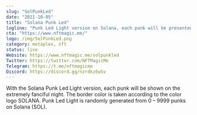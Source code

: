 ```yaml
---
slug: "SolPunkLed"
date: "2021-10-05"
title: "Solana Punk Led"
logline: "Punk Led Light version on Solana, each punk will be presented in a very fanciful night. There are 10,000 exclusive punks."
cta: "https://www.nftmagic.me/"
logo: /img/SolPunkLed.png
category: metaplex, nft
status: live
Website: https://www.nftmagic.me/solpunkled
Twitter: https://twitter.com/NFTMagicMe
Telegram: https://t.me/nftmagicme
Discord: https://discord.gg/nzrdkzEwSv
---
```


With the Solana Punk Led Light version, each punk will be shown on the extremely fanciful night. The border color is taken according to the color logo SOLANA. Punk Led Light is randomly generated from 0 – 9999 punks on Solana (SOL).
